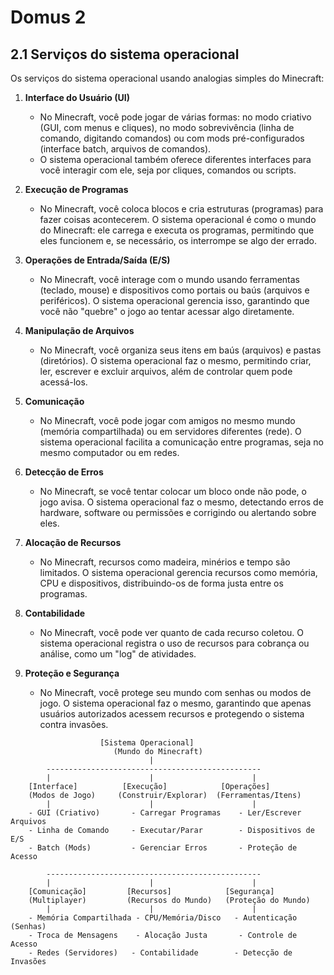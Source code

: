 # Domus 2

## 2.1 Serviços do sistema operacional

Os serviços do sistema operacional usando analogias simples do Minecraft:

1. **Interface do Usuário (UI)**  
   - No Minecraft, você pode jogar de várias formas: no modo criativo (GUI, com menus e cliques), no modo sobrevivência (linha de comando, digitando comandos) ou com mods pré-configurados (interface batch, arquivos de comandos).  
   - O sistema operacional também oferece diferentes interfaces para você interagir com ele, seja por cliques, comandos ou scripts.

2. **Execução de Programas**  
   - No Minecraft, você coloca blocos e cria estruturas (programas) para fazer coisas acontecerem. O sistema operacional é como o mundo do Minecraft: ele carrega e executa os programas, permitindo que eles funcionem e, se necessário, os interrompe se algo der errado.

3. **Operações de Entrada/Saída (E/S)**  
   - No Minecraft, você interage com o mundo usando ferramentas (teclado, mouse) e dispositivos como portais ou baús (arquivos e periféricos). O sistema operacional gerencia isso, garantindo que você não "quebre" o jogo ao tentar acessar algo diretamente.

4. **Manipulação de Arquivos**  
   - No Minecraft, você organiza seus itens em baús (arquivos) e pastas (diretórios). O sistema operacional faz o mesmo, permitindo criar, ler, escrever e excluir arquivos, além de controlar quem pode acessá-los.

5. **Comunicação**  
   - No Minecraft, você pode jogar com amigos no mesmo mundo (memória compartilhada) ou em servidores diferentes (rede). O sistema operacional facilita a comunicação entre programas, seja no mesmo computador ou em redes.

6. **Detecção de Erros**  
   - No Minecraft, se você tentar colocar um bloco onde não pode, o jogo avisa. O sistema operacional faz o mesmo, detectando erros de hardware, software ou permissões e corrigindo ou alertando sobre eles.

7. **Alocação de Recursos**  
   - No Minecraft, recursos como madeira, minérios e tempo são limitados. O sistema operacional gerencia recursos como memória, CPU e dispositivos, distribuindo-os de forma justa entre os programas.

8. **Contabilidade**  
   - No Minecraft, você pode ver quanto de cada recurso coletou. O sistema operacional registra o uso de recursos para cobrança ou análise, como um "log" de atividades.

9. **Proteção e Segurança**  
   - No Minecraft, você protege seu mundo com senhas ou modos de jogo. O sistema operacional faz o mesmo, garantindo que apenas usuários autorizados acessem recursos e protegendo o sistema contra invasões.

```
                    [Sistema Operacional]  
                       (Mundo do Minecraft)  
                               |  
        ------------------------------------------------  
        |                      |                      |  
    [Interface]          [Execução]            [Operações]  
    (Modos de Jogo)     (Construir/Explorar)  (Ferramentas/Itens)  
        |                      |                      |  
    - GUI (Criativo)       - Carregar Programas    - Ler/Escrever Arquivos  
    - Linha de Comando     - Executar/Parar        - Dispositivos de E/S  
    - Batch (Mods)         - Gerenciar Erros       - Proteção de Acesso  

        ------------------------------------------------  
        |                      |                      |  
    [Comunicação]         [Recursos]            [Segurança]  
    (Multiplayer)         (Recursos do Mundo)   (Proteção do Mundo)  
        |                      |                      |  
    - Memória Compartilhada - CPU/Memória/Disco   - Autenticação (Senhas)  
    - Troca de Mensagens    - Alocação Justa       - Controle de Acesso  
    - Redes (Servidores)   - Contabilidade        - Detecção de Invasões  
```
